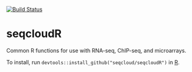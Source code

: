 [![Build Status](https://travis-ci.org/seqcloud/seqcloudR.svg?branch=master)](https://travis-ci.org/seqcloud/seqcloudR)

# seqcloudR

Common R functions for use with RNA-seq, ChIP-seq, and microarrays.

To install, run `devtools::install_github("seqcloud/seqcloudR")` in [R](https://www.r-project.org).
